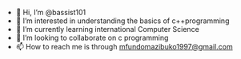 - 👋 Hi, I’m @bassist101
- 👀 I’m interested in understanding the basics of c++programming 
- 🌱 I’m currently learning international Computer Science
- 💞️ I’m looking to collaborate on c programming 
- 📫 How to reach me is through mfundomazibuko1997@gmail.com

<!---
bassist101/bassist101 is a ✨ special ✨ repository because its `README.md` (this file) appears on your GitHub profile.
You can click the Preview link to take a look at your changes.
--->
